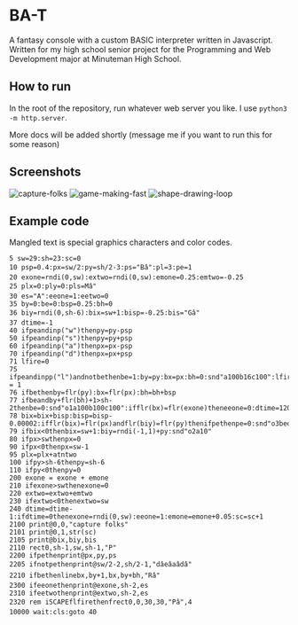 # BA-T

A fantasy console with a custom BASIC interpreter written in Javascript. Written for my high school senior project for the Programming and Web Development major at Minuteman High School.

## How to run

In the root of the repository, run whatever web server you like. I use `python3 -m http.server`.

More docs will be added shortly (message me if you want to run this for some reason)

## Screenshots

![capture-folks](https://user-images.githubusercontent.com/43593885/204925711-bb66f46c-e245-4d32-8855-1377ad05e442.gif)
![game-making-fast](https://user-images.githubusercontent.com/43593885/204925807-9b23a629-d553-4a4b-9b56-5202d2942b6e.gif)
![shape-drawing-loop](https://user-images.githubusercontent.com/43593885/204925881-0e038988-1873-403b-a64f-9fc67824f7ff.gif)

## Example code

Mangled text is special graphics characters and color codes.

```BASIC
5 sw=29:sh=23:sc=0
10 psp=0.4:px=sw/2:py=sh/2-3:ps="Bâ":pl=3:pe=1
20 exone=rndi(0,sw):extwo=rndi(0,sw):emone=0.25:emtwo=-0.25
25 plx=0:ply=0:pls=Mâ"
30 es="A":eeone=1:eetwo=0
35 by=0:be=0:bsp=0.25:bh=0
36 biy=rndi(0,sh-6):bix=sw+1:bisp=-0.25:bis="Gâ"
37 dtime=-1
40 ifpeandinp("w")thenpy=py-psp
50 ifpeandinp("s")thenpy=py+psp
60 ifpeandinp("a")thenpx=px-psp
70 ifpeandinp("d")thenpx=px+psp
71 lfire=0
75 ifpeandinpp("l")andnotbethenbe=1:by=py:bx=px:bh=0:snd"a100b16c100":lfire = 1
76 ifbethenby=flr(py):bx=flr(px):bh=bh+bsp
77 ifbeandby+flr(bh)+1>sh-2thenbe=0:snd"o1a100b100c100":ifflr(bx)=flr(exone)theneeone=0:dtime=120:snd"o3c16a16o4e16"
78 bix=bix+bisp:bisp=bisp-0.00002:ifflr(bix)=flr(px)andflr(biy)=flr(py)thenifpethenpe=0:snd"o3bed"
79 ifbix<0thenbix=sw+1:biy=rndi(-1,1)+py:snd"o2a10"
80 ifpx>swthenpx=0
90 ifpx<0thenpx=sw-1
95 plx=plx+atntwo
100 ifpy>sh-6thenpy=sh-6
110 ifpy<0thenpy=0
200 exone = exone + emone
210 ifexone>swthenexone=0
220 extwo=extwo+emtwo
230 ifextwo<0thenextwo=sw
240 dtime=dtime-1:ifdtime=0thenexone=rndi(0,sw):eeone=1:emone=emone+0.05:sc=sc+1
2100 print@0,0,"capture folks"
2101 print@0,1,str(sc)
2105 print@bix,biy,bis
2110 rect0,sh-1,sw,sh-1,"P"
2200 ifpethenprint@px,py,ps
2205 ifnotpethenprint@sw/2-2,sh/2-1,"dâeâaâdâ"
2210 ifbethenlinebx,by+1,bx,by+bh,"Râ"
2300 ifeeonethenprint@exone,sh-2,es
2310 ifeetwothenprint@extwo,sh-2,es
2320 rem iSCAPEflfirethenfrect0,0,30,30,"Pâ",4
10000 wait:cls:goto 40

```
